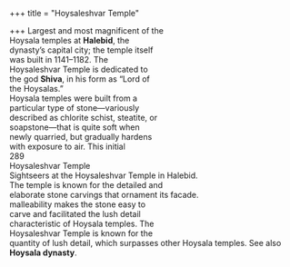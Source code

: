 +++
title = "Hoysaleshvar Temple"

+++
Largest and most magnificent of the  
Hoysala temples at **Halebid**, the  
dynasty’s capital city; the temple itself  
was built in 1141–1182. The  
Hoysaleshvar Temple is dedicated to  
the god **Shiva**, in his form as “Lord of  
the Hoysalas.”  
Hoysala temples were built from a  
particular type of stone—variously  
described as chlorite schist, steatite, or  
soapstone—that is quite soft when  
newly quarried, but gradually hardens  
with exposure to air. This initial  
289  
Hoysaleshvar Temple  
Sightseers at the Hoysaleshvar Temple in Halebid.  
The temple is known for the detailed and  
elaborate stone carvings that ornament its facade.  
malleability makes the stone easy to  
carve and facilitated the lush detail  
characteristic of Hoysala temples. The  
Hoysaleshvar Temple is known for the  
quantity of lush detail, which surpasses other Hoysala temples. See also  
**Hoysala dynasty**.